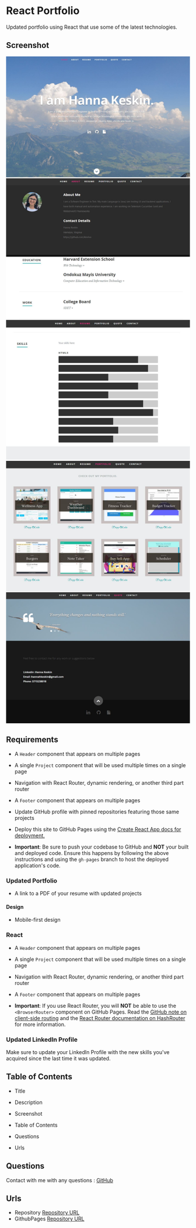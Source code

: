 # React Portfolio

Updated portfolio using React that use some of the latest technologies.

## Screenshot

![Home](./public/images/screenshots/home.JPG)
![About](./public/images/screenshots/about.JPG)
![Skills](./public/images/screenshots/skills.JPG)
![Portfolio](./public/images/screenshots/portfolio.JPG)
![Contact](./public/images/screenshots/contact.JPG)

## Requirements

* A `Header` component that appears on multiple pages

* A single `Project` component that will be used multiple times on a single page 

* Navigation with React Router, dynamic rendering, or another third part router

* A `Footer` component that appears on multiple pages

* Update GitHub profile with pinned repositories featuring those same projects

* Deploy this site to GitHub Pages using the [Create React App docs for deployment.](https://create-react-app.dev/docs/deployment/#github-pages)

* **Important**: Be sure to push your codebase to GitHub and **NOT** your built and deployed code. Ensure this happens by following the above instructions and using the `gh-pages` branch to host the deployed application's code.


### Updated Portfolio

* A link to a PDF of your resume with updated projects


#### Design
* Mobile-first design


### React

* A `Header` component that appears on multiple pages

* A single `Project` component that will be used multiple times on a single page 

* Navigation with React Router, dynamic rendering, or another third part router

* A `Footer` component that appears on multiple pages

* **Important**: If you use React Router, you will **NOT** be able to use the `<BrowserRouter>` component on GitHub Pages. Read the [GitHub note on client-side routing](https://create-react-app.dev/docs/deployment/#notes-on-client-side-routing) and the [React Router documentation on HashRouter](https://reactrouter.com/web/api/HashRouter) for more information.


### Updated LinkedIn Profile 

Make sure to update your LinkedIn Profile with the new skills you've acquired since the last time it was updated.



## Table of Contents

* Title

* Description

* Screenshot

* Table of Contents

* Questions

* Urls

## Questions
Contact with me with any questions : [GitHub](https://github.com/kinziva)<br />

## Urls
* Repository [Repository URL ](https://github.com/kinziva/HKReactPortfolio)
* GithubPages [Repository URL ](https://agile-taiga-28351.herokuapp.com/)


